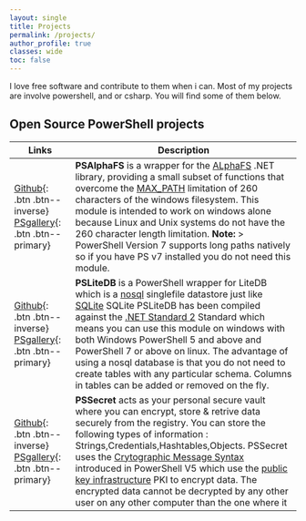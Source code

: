 ```yaml
---
layout: single
title: Projects
permalink: /projects/
author_profile: true
classes: wide
toc: false
---
```


I love free software and contribute to them when i can.
Most of my projects are involve powershell, and or csharp. You will find some of them below.



## Open Source PowerShell projects

| Links         |         Description                                                      |
| --------         | ------------------------------------------------------------ |
| [Github](https://github.com/v2kiran/PSAlphaFS){: .btn .btn--inverse} [PSgallery](https://www.powershellgallery.com/packages/PSAlphaFS/2.0.0.1){: .btn .btn--primary}    | **PSAlphaFS** is a wrapper for the [ALphaFS](https://alphafs.alphaleonis.com/) .NET library, providing a small subset of functions that overcome the [MAX_PATH](https://learn.microsoft.com/en-us/windows/win32/fileio/maximum-file-path-limitation?tabs=registry) limitation of 260 characters of the windows filesystem.  This module is intended to work on windows alone because Linux and Unix systems do not have the 260 character length limitation.    **Note:** > PowerShell Version 7 supports long paths natively so if you have PS v7 installed you do not need this module.            |
| [Github](https://github.com/v2kiran/PSLiteDB){: .btn .btn--inverse} [PSgallery](https://www.powershellgallery.com/packages/PSLiteDB/2.1.0){: .btn .btn--primary}     |  **PSLiteDB** is a PowerShell wrapper for LiteDB which is a [nosql](https://en.wikipedia.org/wiki/NoSQL) singlefile datastore just like [SQLite](https://www.sqlite.org/index.html) SQLite PSLiteDB has been compiled against the [.NET Standard 2](https://learn.microsoft.com/en-us/dotnet/standard/net-standard?tabs=net-standard-1-0) Standard which means you can use this module on windows with both Windows PowerShell 5 and above and PowerShell 7 or above on linux. The advantage of using a nosql database is that you do not need to create tables with any particular schema. Columns in tables can be added or removed on the fly.                               |
| [Github](https://github.com/v2kiran/PSSecret){: .btn .btn--inverse} [PSgallery](https://www.powershellgallery.com/packages/PSSecret/1.0.0){: .btn .btn--primary}  |  **PSSecret** acts as your personal secure vault where you can encrypt, store & retrive data securely from the registry. You can store the following types of information : Strings,Credentials,Hashtables,Objects. PSSecret uses the [Crytographic Message Syntax](https://en.wikipedia.org/wiki/Cryptographic_Message_Syntax) introduced in PowerShell V5 which use the [public key infrastructure](https://en.wikipedia.org/wiki/Public_key_infrastructure) PKI to encrypt data. The encrypted data cannot be decrypted by any other user on any other computer than the one where it
